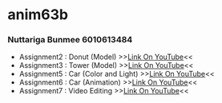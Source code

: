 # anim63b
### Nuttariga Bunmee 6010613484
* Assignment2 : Donut (Model)
\>\>[Link On YouTube](https://youtu.be/g3hDptRjdLw)\<\<
* Assignment3 : Tower (Model)
\>\>[Link On YouTube](https://youtu.be/PDisvG6kGm4)\<\<
* Assignment5 : Car (Color and Light)
\>\>[Link On YouTube](https://youtu.be/8R2JLEaM_48)\<\<
* Assignment6 : Car (Animation)
\>\>[Link On YouTube](https://youtu.be/KUvtpX7cgGc)\<\<
* Assignment7 : Video Editing
\>\>[Link On YouTube](https://youtu.be/lQn8womJ68o)\<\<
